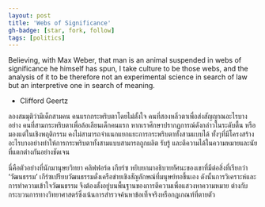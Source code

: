 ```yaml
---
layout: post
title: 'Webs of Significance'
gh-badge: [star, fork, follow]
tags: [politics]
---
```


Believing, with Max Weber, that man is an animal suspended in webs of significance he himself has spun, I take culture to be those webs, and the analysis of it to be therefore not an experimental science in search of law but an interpretive one in search of meaning. 
- Clifford Geertz

ลองสมมุติว่ามีเด็กสามคน คนแรกกระพริบตาโดยไม่ตั้งใจ คนที่สองหลิ่วตาเพื่อส่งสัญญาณอะไรบางอย่าง คนที่สามกระพริบตาเพื่อล้อเลียนเด็กคนแรก หากเราศึกษาปรากฏการณ์ดังกล่าวในระดับตื้น หรือมองแต่ในเชิงพฤติกรรม คงไม่สามารถจำแนกแยกแยะการกระพริบตาทั้งสามแบบได้ ทั้งๆที่มีโครงสร้างอะไรบางอย่างทำให้การกระพริบตาทั้งสามแบบสามารถถูกผลิต รับรู้ และตีความได้ในความหมายและนัยที่แตกต่างกันอย่างชัดเจน

นี่คือตัวอย่างที่นักมานุษยวิทยา คลิฟฟอร์ด เกียร์ซ หยิบยกมาอธิบายทัศนะของเขาที่มีต่อสิ่งที่เรียกว่า ‘วัฒนธรรม’  เกีร์ซเปรียบวัฒนธรรมดั่งเครือข่ายเชิงสัญลักษณ์ที่มนุษย์ทอขึ้นเอง ดังนั้นการวิเคราะห์และการทำความเข้าใจวัฒนธรรม จึงต้องตั้งอยู่บนพื้นฐานของการตีความเพื่อแสวงหาความหมาย ต่างกับกระบวนการทางวิทยาศาสตร์ซึ่งเน้นการสำรวจค้นหาข้อเท็จจริงหรือกฎเกณฑ์ที่ตายตัว
